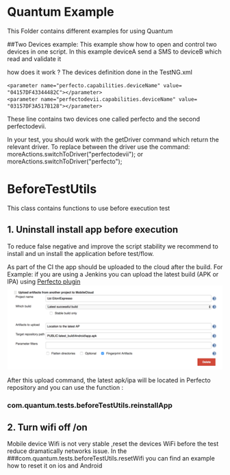 # Quantum Example
This Folder contains different examples for using Quantum

##Two Devices example:
This example show how to open and control two devices in one script.
In this example deviceA send a SMS to deviceB which read and validate it

how does it work ?
The devices definition done in the TestNG.xml

    <parameter name="perfecto.capabilities.deviceName" value= "04157DF43344482C"></parameter>
    <parameter name="perfectodevii.capabilities.deviceName" value= "03157DF3A517B128"></parameter>

 These line contains two devices one called perfecto and the second perfectodevii.

In your test, you should work with the getDriver command which return the relevant driver.
To replace between the driver use the command:
            moreActions.switchToDriver("perfectodevii");
            or
            moreActions.switchToDriver("perfecto");


# BeforeTestUtils

This class contains functions to use before execution test
## 1. Uninstall install app before execution
To reduce false negative and improve the script stability we recommend to install and un install the application before test/flow.

As part of the CI the app should be uploaded to the cloud after the build.
For Example: if you are using a Jenkins you can upload the latest build (APK or IPA) using [Perfecto plugin](https://wiki.jenkins-ci.org/display/JENKINS/MobileCloud+for+Jenkins+Plugin)
![Jenkins Plugin](/img/uploadAppJenkins.png)

After this upload command, the latest apk/ipa will be located in Perfecto repository and you can use the function :
### com.quantum.tests.beforeTestUtils.reinstallApp

## 2. Turn wifi off /on
Mobile device Wifi is not very stable ,reset the devices WiFi before the test reduce dramatically networks issue.
In the ###com.quantum.tests.beforeTestUtils.resetWifi  you can find an example how to reset it on ios and Android
